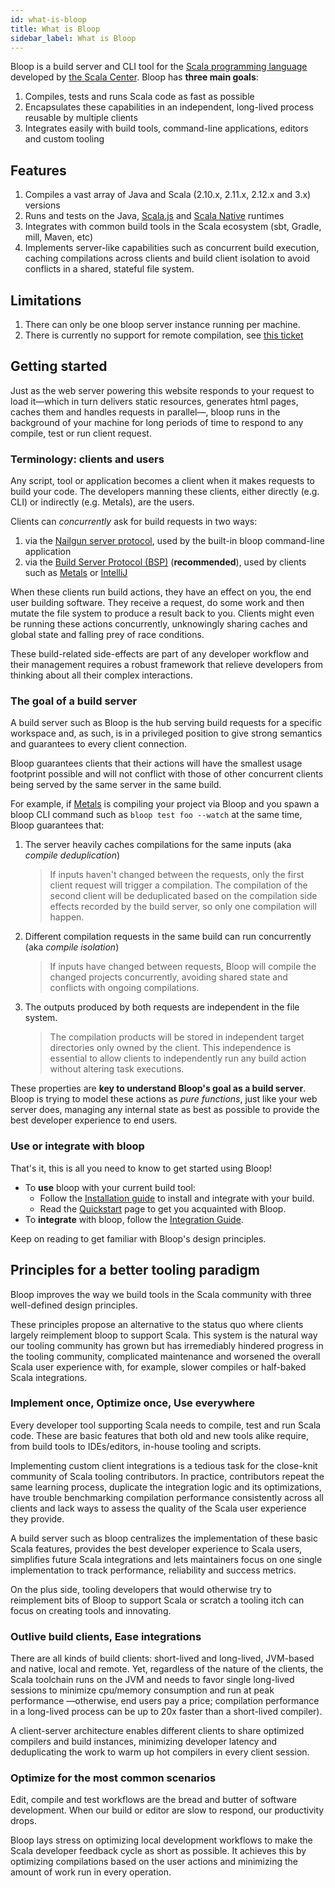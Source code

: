 ```yaml
---
id: what-is-bloop
title: What is Bloop
sidebar_label: What is Bloop
---
```


Bloop is a build server and CLI tool for the [Scala programming language](https://scala-lang.org/) developed by [the Scala Center][scalacenter]. Bloop has **three main goals**:

1. Compiles, tests and runs Scala code as fast as possible
1. Encapsulates these capabilities in an independent, long-lived process reusable by multiple clients
1. Integrates easily with build tools, command-line applications, editors and custom tooling

## Features

1. Compiles a vast array of Java and Scala (2.10.x, 2.11.x, 2.12.x and 3.x) versions
1. Runs and tests on the Java, [Scala.js](https://www.scala-js.org/) and [Scala Native](https://github.com/scala-native/scala-native) runtimes
1. Integrates with common build tools in the Scala ecosystem (sbt, Gradle, mill, Maven, etc)
1. Implements server-like capabilities such as concurrent build execution,
   caching compilations across clients and build client isolation to avoid conflicts in a shared, stateful file system.

## Limitations

1. There can only be one bloop server instance running per machine.
1. There is currently no support for remote compilation, see [this ticket](https://github.com/scalacenter/bloop/issues/673)

## Getting started

Just as the web server powering this website responds to your request to load
it—which in turn delivers static resources, generates html pages, caches
them and handles requests in parallel—, bloop runs in the background of your
machine for long periods of time to respond to any compile, test or run
client request.

### Terminology: clients and users

Any script, tool or application becomes a client when it makes requests to
build your code. The developers manning these clients, either directly (e.g.
CLI) or indirectly (e.g. Metals), are the users.

Clients can *concurrently* ask for build requests in two ways:

1. via the [Nailgun server protocol](https://github.com/facebook/nailgun),
    used by the built-in bloop command-line application
1. via the [Build Server Protocol (BSP)](https://github.com/scalacenter/bsp)
   (**recommended**), used by clients such as
   [Metals](https://github.com/scalameta/metals) or
   [IntelliJ](https://www.jetbrains.com/idea/)

When these clients run build actions, they have an effect on you, the end
user building software. They receive a request, do some work and then mutate
the file system to produce a result back to you. Clients might even be
running these actions concurrently, unknowingly sharing caches and global
state and falling prey of race conditions.

These build-related side-effects are part of any developer workflow and their
management requires a robust framework that relieve developers from thinking
about all their complex interactions.

### The goal of a build server

A build server such as Bloop is the hub serving build requests for a specific
workspace and, as such, is in a privileged position to give strong semantics
and guarantees to every client connection.

Bloop guarantees clients that their actions will have the smallest usage
footprint possible and will not conflict with those of other concurrent
clients being served by the same server in the same build.

For example, if [Metals](https://github.com/scalameta/metals) is compiling
your project via Bloop and you spawn a bloop CLI command such as `bloop test
foo --watch` at the same time, Bloop guarantees that:

1. The server heavily caches compilations for the same inputs (aka *compile deduplication*)
   > If inputs haven't changed between the requests, only the first client
   > request will trigger a compilation. The compilation of the second client
   > will be deduplicated based on the compilation side effects recorded by the
   >build server, so only one compilation will happen.
2. Different compilation requests in the same build can run concurrently (aka
   *compile isolation*)
   > If inputs have changed between requests, Bloop will compile the changed
   > projects concurrently, avoiding shared state and conflicts with ongoing
   > compilations.
3. The outputs produced by both requests are independent in the file system.
   > The compilation products will be stored in independent target
   > directories only owned by the client. This independence is essential to
   > allow clients to independently run any build action without altering task
   > executions.

These properties are **key to understand Bloop's goal as a build server**.
Bloop is trying to model these actions as *pure functions*, just like your
web server does, managing any internal state as best as possible to provide
the best developer experience to end users.

### Use or integrate with bloop

That's it, this is all you need to know to get started using Bloop!

* To **use** bloop with your current build tool:
  * Follow the [Installation guide](/setup) to install and integrate with your build.
  * Read the [Quickstart](docs/usage) page to get you acquainted with Bloop.
* To **integrate** with bloop, follow the [Integration Guide](integration.md).

Keep on reading to get familiar with Bloop's design principles.

## Principles for a better tooling paradigm

Bloop improves the way we build tools in the Scala community with three
well-defined design principles.

These principles propose an alternative to the status quo where clients
largely reimplement bloop to support Scala. This system is the natural way
our tooling community has grown but has irremediably hindered progress in the
tooling community, complicated maintenance and worsened the overall Scala
user experience with, for example, slower compiles or half-baked Scala
integrations.

### Implement once, Optimize once, Use everywhere

Every developer tool supporting Scala needs to compile, test and run Scala
code. These are basic features that both old and new tools alike require,
from build tools to IDEs/editors, in-house tooling and scripts.

Implementing custom client integrations is a tedious task for the close-knit
community of Scala tooling contributors. In practice, contributors repeat the
same learning process, duplicate the integration logic and its optimizations,
have trouble benchmarking compilation performance consistently across all
clients and lack ways to assess the quality of the Scala user experience they
provide.

A build server such as bloop centralizes the implementation of these basic
Scala features, provides the best developer experience to Scala users,
simplifies future Scala integrations and lets maintainers focus on one single
implementation to track performance, reliability and success metrics.

On the plus side, tooling developers that would otherwise try to reimplement
bits of Bloop to support Scala or scratch a tooling itch can focus on
creating tools and innovating.

### Outlive build clients, Ease integrations

There are all kinds of build clients: short-lived and long-lived, JVM-based
and native, local and remote. Yet, regardless of the nature of the clients,
the Scala toolchain runs on the JVM and needs to favor single long-lived
sessions to minimize cpu/memory consumption and run at peak performance
—otherwise, end users pay a price; compilation performance in a long-lived
process can be up to 20x faster than a short-lived compiler).

A client-server architecture enables different clients to share optimized
compilers and build instances, minimizing developer latency and deduplicating
the work to warm up hot compilers in every client session.

### Optimize for the most common scenarios

Edit, compile and test workflows are the bread and butter of software
development. When our build or editor are slow to respond, our productivity
drops.

Bloop lays stress on optimizing local development workflows to make the Scala
developer feedback cycle as short as possible. It achieves this by optimizing
compilations based on the user actions and minimizing the amount of work run
in every operation.


[scalacenter]: https://scala.epfl.ch
